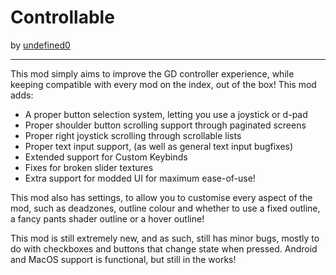 # Controllable
by [undefined0](user:13351341)

---

This mod simply aims to improve the GD controller experience, while keeping
compatible with every mod on the index, out of the box! This mod adds:
- A proper button selection system, letting you use a joystick or d-pad
- Proper shoulder button scrolling support through paginated screens
- Proper right joystick scrolling through scrollable lists
- Proper text input support, (as well as general text input bugfixes)
- Extended support for Custom Keybinds
- Fixes for broken slider textures
- Extra support for modded UI for maximum ease-of-use!

This mod also has settings, to allow you to customise every aspect of the mod,
such as deadzones, outline colour and whether to use a fixed outline, a fancy
pants shader outline or a hover outline!

This mod is still extremely new, and as such, still has minor bugs, mostly to do
with checkboxes and buttons that change state when pressed. Android and MacOS
support is functional, but still in the works!
